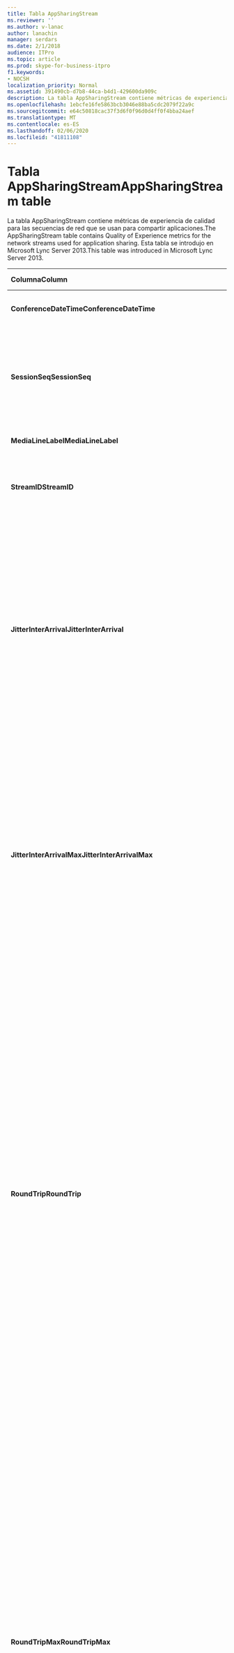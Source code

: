 ```yaml
---
title: Tabla AppSharingStream
ms.reviewer: ''
ms.author: v-lanac
author: lanachin
manager: serdars
ms.date: 2/1/2018
audience: ITPro
ms.topic: article
ms.prod: skype-for-business-itpro
f1.keywords:
- NOCSH
localization_priority: Normal
ms.assetid: 391490cb-d7b8-44ca-b4d1-429600da909c
description: La tabla AppSharingStream contiene métricas de experiencia de calidad para las secuencias de red que se usan para compartir aplicaciones. Esta tabla se introdujo en Microsoft Lync Server 2013.
ms.openlocfilehash: 1ebcfe16fe5863bcb3046e88ba5cdc2079f22a9c
ms.sourcegitcommit: e64c50818cac37f3d6f0f96d0d4ff0f4bba24aef
ms.translationtype: MT
ms.contentlocale: es-ES
ms.lasthandoff: 02/06/2020
ms.locfileid: "41811108"
---
```

# <a name="appsharingstream-table"></a><span data-ttu-id="1df6c-104">Tabla AppSharingStream</span><span class="sxs-lookup"><span data-stu-id="1df6c-104">AppSharingStream table</span></span>
 
<span data-ttu-id="1df6c-105">La tabla AppSharingStream contiene métricas de experiencia de calidad para las secuencias de red que se usan para compartir aplicaciones.</span><span class="sxs-lookup"><span data-stu-id="1df6c-105">The AppSharingStream table contains Quality of Experience metrics for the network streams used for application sharing.</span></span> <span data-ttu-id="1df6c-106">Esta tabla se introdujo en Microsoft Lync Server 2013.</span><span class="sxs-lookup"><span data-stu-id="1df6c-106">This table was introduced in Microsoft Lync Server 2013.</span></span>
  
|<span data-ttu-id="1df6c-107">**Columna**</span><span class="sxs-lookup"><span data-stu-id="1df6c-107">**Column**</span></span>|<span data-ttu-id="1df6c-108">**Tipo de datos**</span><span class="sxs-lookup"><span data-stu-id="1df6c-108">**Data Type**</span></span>|<span data-ttu-id="1df6c-109">**Clave o índice**</span><span class="sxs-lookup"><span data-stu-id="1df6c-109">**Key/Index**</span></span>|<span data-ttu-id="1df6c-110">**Detalles**</span><span class="sxs-lookup"><span data-stu-id="1df6c-110">**Details**</span></span>|
|:-----|:-----|:-----|:-----|
|<span data-ttu-id="1df6c-111">**ConferenceDateTime**</span><span class="sxs-lookup"><span data-stu-id="1df6c-111">**ConferenceDateTime**</span></span> <br/> |<span data-ttu-id="1df6c-112">Fechas</span><span class="sxs-lookup"><span data-stu-id="1df6c-112">dateTime</span></span>  <br/> |<span data-ttu-id="1df6c-113">Principal, extranjero</span><span class="sxs-lookup"><span data-stu-id="1df6c-113">Primary, Foreign</span></span>  <br/> |<span data-ttu-id="1df6c-114">Fecha y hora en que comenzó la sesión.</span><span class="sxs-lookup"><span data-stu-id="1df6c-114">Date and time that the session started.</span></span>  <br/> |
|<span data-ttu-id="1df6c-115">**SessionSeq**</span><span class="sxs-lookup"><span data-stu-id="1df6c-115">**SessionSeq**</span></span> <br/> |<span data-ttu-id="1df6c-116">int</span><span class="sxs-lookup"><span data-stu-id="1df6c-116">int</span></span>  <br/> |<span data-ttu-id="1df6c-117">Principal, extranjero</span><span class="sxs-lookup"><span data-stu-id="1df6c-117">Primary, Foreign</span></span>  <br/> |<span data-ttu-id="1df6c-118">Identificador secuencial que se usa para diferenciar las sesiones que comenzaron en la misma fecha y al mismo tiempo.</span><span class="sxs-lookup"><span data-stu-id="1df6c-118">Sequential identifier used to distinguish between sessions that started on the same date and at the same time.</span></span>  <br/> |
|<span data-ttu-id="1df6c-119">**MediaLineLabel**</span><span class="sxs-lookup"><span data-stu-id="1df6c-119">**MediaLineLabel**</span></span> <br/> |<span data-ttu-id="1df6c-120">tinyint</span><span class="sxs-lookup"><span data-stu-id="1df6c-120">tinyint</span></span>  <br/> |<span data-ttu-id="1df6c-121">Principal, extranjero</span><span class="sxs-lookup"><span data-stu-id="1df6c-121">Primary, Foreign</span></span>  <br/> | <span data-ttu-id="1df6c-122">Consulte la [tabla MediaLine](https://docs.microsoft.com/skypeforbusiness/schema-reference/quality-of-experience-qoe-database-schema/medialine-0).</span><span class="sxs-lookup"><span data-stu-id="1df6c-122">See [MediaLine Table](https://docs.microsoft.com/skypeforbusiness/schema-reference/quality-of-experience-qoe-database-schema/medialine-0).</span></span> <br/> |
|<span data-ttu-id="1df6c-123">**StreamID**</span><span class="sxs-lookup"><span data-stu-id="1df6c-123">**StreamID**</span></span> <br/> |<span data-ttu-id="1df6c-124">int</span><span class="sxs-lookup"><span data-stu-id="1df6c-124">int</span></span>  <br/> |<span data-ttu-id="1df6c-125">Primary</span><span class="sxs-lookup"><span data-stu-id="1df6c-125">Primary</span></span>  <br/> |<span data-ttu-id="1df6c-126">Identificador único de la secuencia de uso compartido de aplicaciones.</span><span class="sxs-lookup"><span data-stu-id="1df6c-126">Unique identifier of the application sharing stream.</span></span>  <br/> |
|<span data-ttu-id="1df6c-127">**JitterInterArrival**</span><span class="sxs-lookup"><span data-stu-id="1df6c-127">**JitterInterArrival**</span></span> <br/> |<span data-ttu-id="1df6c-128">int</span><span class="sxs-lookup"><span data-stu-id="1df6c-128">int</span></span>  <br/> ||<span data-ttu-id="1df6c-p103">Valor medio de las vibraciones detectadas entre la llagada de paquetes RTP. (La vibración es una forma de medir la "inestabilidad" de una llamada). Los valores altos de vibración suelen deberse a la congestión o a una sobrecarga del servidor multimedia y dan lugar a la distorsión o pérdida del audio.</span><span class="sxs-lookup"><span data-stu-id="1df6c-p103">Average jitter detected between RTP packet arrivals. (Jitter is a measure of the "shakiness" of a call.) High jitter values are typically caused by congestion or an overloaded media server, and result in distorted or lost audio.</span></span>  <br/> |
|<span data-ttu-id="1df6c-131">**JitterInterArrivalMax**</span><span class="sxs-lookup"><span data-stu-id="1df6c-131">**JitterInterArrivalMax**</span></span> <br/> |<span data-ttu-id="1df6c-132">int</span><span class="sxs-lookup"><span data-stu-id="1df6c-132">int</span></span>  <br/> ||<span data-ttu-id="1df6c-133">Vibración máxima detectada entre las llegadas al paquete RTP.</span><span class="sxs-lookup"><span data-stu-id="1df6c-133">Maximum jitter detected between RTP packet arrivals.</span></span> <span data-ttu-id="1df6c-134">(La vibración es una medida de la "irregularidad" de una llamada.) Los valores de vibración elevada suelen estar causados por una congestión o un servidor multimedia sobrecargado y tienen como resultado una distorsión o pérdida de audio.</span><span class="sxs-lookup"><span data-stu-id="1df6c-134">(Jitter is a measure of the "shakiness" of a call.) High jitter values are typically caused by congestion or an overloaded media server, and result in distorted or lost audio.</span></span>  <br/> |
|<span data-ttu-id="1df6c-135">**RoundTrip**</span><span class="sxs-lookup"><span data-stu-id="1df6c-135">**RoundTrip**</span></span> <br/> |<span data-ttu-id="1df6c-136">int</span><span class="sxs-lookup"><span data-stu-id="1df6c-136">int</span></span>  <br/> ||<span data-ttu-id="1df6c-p105">Tiempo medio (en milisegundos) necesario para que un paquete de protocolo de transporte en tiempo real (RTP) llegue a otro extremo y vuelva. Los tiempos de ida y vuelta de 200 milisegundos o menos se consideran de calidad aceptable.</span><span class="sxs-lookup"><span data-stu-id="1df6c-p105">Average amount of (in milliseconds) required for a Real-Time Transport Protocol packet to travel to another endpoint and then back. Round-trip times of 200 milliseconds or less are considered of acceptable quality.</span></span>  <br/> <span data-ttu-id="1df6c-p106">Los valores elevados en los tiempos del recorrido de ida y vuelta pueden deberse a que se trata de enrutamientos de llamadas internacionales, una configuración incorrecta del enrutamiento o a la sobrecarga en el servidor de medios y causan dificultades en las conversaciones de audio en tiempo real bidireccionales.</span><span class="sxs-lookup"><span data-stu-id="1df6c-p106">High round-trip values can be caused by international call routing; a routing misconfiguration; or an overloaded media server. High round-trip times result in difficulties with two-way, real-time audio conversations.</span></span>  <br/> |
|<span data-ttu-id="1df6c-141">**RoundTripMax**</span><span class="sxs-lookup"><span data-stu-id="1df6c-141">**RoundTripMax**</span></span> <br/> |<span data-ttu-id="1df6c-142">int</span><span class="sxs-lookup"><span data-stu-id="1df6c-142">int</span></span>  <br/> ||<span data-ttu-id="1df6c-143">Cantidad máxima de (en milisegundos) necesaria para que un paquete de protocolo de transporte en tiempo real viaje a otro extremo y después de nuevo.</span><span class="sxs-lookup"><span data-stu-id="1df6c-143">Maximum amount of (in milliseconds) required for a Real-Time Transport Protocol packet to travel to another endpoint and then back.</span></span> <span data-ttu-id="1df6c-144">Los tiempos de ida y vuelta de 200 milisegundos o menos se consideran de calidad aceptable.</span><span class="sxs-lookup"><span data-stu-id="1df6c-144">Round-trip times of 200 milliseconds or less are considered of acceptable quality.</span></span>  <br/> <span data-ttu-id="1df6c-p108">Los valores elevados en los tiempos del recorrido de ida y vuelta pueden deberse a que se trata de enrutamientos de llamadas internacionales, una configuración incorrecta del enrutamiento o a la sobrecarga en el servidor de medios y causan dificultades en las conversaciones de audio en tiempo real bidireccionales.</span><span class="sxs-lookup"><span data-stu-id="1df6c-p108">High round-trip values can be caused by international call routing; a routing misconfiguration; or an overloaded media server. High round-trip times result in difficulties with two-way, real-time audio conversations.</span></span>  <br/> |
|<span data-ttu-id="1df6c-147">**PacketLossRate**</span><span class="sxs-lookup"><span data-stu-id="1df6c-147">**PacketLossRate**</span></span> <br/> |<span data-ttu-id="1df6c-148">float</span><span class="sxs-lookup"><span data-stu-id="1df6c-148">float</span></span>  <br/> ||<span data-ttu-id="1df6c-p109">Tasa media de pérdida de paquetes RTP (se habla de pérdida de paquetes cuando los paquetes RTP, un protocolo utilizado para transmitir audio y vídeo a través de Internet, no llegan a su destino). Una tasa alta de pérdida se suele deber a la congestión, falta de ancho de banda, congestión o interferencias en una conexión inalámbrica o la sobrecarga de un servidor de medios. Generalmente, la pérdida de paquetes da lugar a la pérdida o la distorsión del audio.</span><span class="sxs-lookup"><span data-stu-id="1df6c-p109">Average rate of Real-Time Transport Protocol (RTP) packet loss. (Packet loss occurs when RTP packets, a protocol used for transmitting audio and video across the Internet, failed to reach their destination.) High loss rates are generally caused by congestion; lack of bandwidth; wireless congestion or interference; or an overloaded media server. Packet loss typically results in distorted or lost audio.</span></span>  <br/> |
|<span data-ttu-id="1df6c-152">**PacketLossRateMax**</span><span class="sxs-lookup"><span data-stu-id="1df6c-152">**PacketLossRateMax**</span></span> <br/> |<span data-ttu-id="1df6c-153">float</span><span class="sxs-lookup"><span data-stu-id="1df6c-153">float</span></span>  <br/> ||<span data-ttu-id="1df6c-154">Tasa máxima de pérdida de paquetes del Protocolo de transporte en tiempo real (RTP).</span><span class="sxs-lookup"><span data-stu-id="1df6c-154">Maximum rate of Real-Time Transport Protocol (RTP) packet loss.</span></span> <span data-ttu-id="1df6c-155">(La pérdida de paquetes se produce cuando los paquetes RTP, un protocolo usado para transmitir audio y vídeo a través de Internet, no pudo alcanzar su destino). Las tarifas de pérdida elevada suelen ser causadas por la congestión; falta de ancho de banda; disgestión o interferencias inalámbricas; o un servidor multimedia sobrecargado.</span><span class="sxs-lookup"><span data-stu-id="1df6c-155">(Packet loss occurs when RTP packets, a protocol used for transmitting audio and video across the Internet, failed to reach their destination.) High loss rates are generally caused by congestion; lack of bandwidth; wireless congestion or interference; or an overloaded media server.</span></span> <span data-ttu-id="1df6c-156">Generalmente, la pérdida de paquetes da lugar a la pérdida o la distorsión del audio.</span><span class="sxs-lookup"><span data-stu-id="1df6c-156">Packet loss typically results in distorted or lost audio.</span></span>  <br/> |
|<span data-ttu-id="1df6c-157">**PacketUtilization**</span><span class="sxs-lookup"><span data-stu-id="1df6c-157">**PacketUtilization**</span></span> <br/> |<span data-ttu-id="1df6c-158">int</span><span class="sxs-lookup"><span data-stu-id="1df6c-158">int</span></span>  <br/> ||<span data-ttu-id="1df6c-159">Número de paquetes enviados.</span><span class="sxs-lookup"><span data-stu-id="1df6c-159">Number of packets sent.</span></span>  <br/> |
|<span data-ttu-id="1df6c-160">**Ancho de banda más**</span><span class="sxs-lookup"><span data-stu-id="1df6c-160">**BandwidthEst**</span></span> <br/> |<span data-ttu-id="1df6c-161">int</span><span class="sxs-lookup"><span data-stu-id="1df6c-161">int</span></span>  <br/> ||<span data-ttu-id="1df6c-162">Ancho de banda de unidireccional Estimado disponible al final de la sesión.</span><span class="sxs-lookup"><span data-stu-id="1df6c-162">Estimated one-way bandwidth available at the end of the session.</span></span> <span data-ttu-id="1df6c-163">Se notifica en bits por segundo.</span><span class="sxs-lookup"><span data-stu-id="1df6c-163">Reported in bits per second.</span></span>  <br/> |
|<span data-ttu-id="1df6c-164">**AppSharingPayloadDescription**</span><span class="sxs-lookup"><span data-stu-id="1df6c-164">**AppSharingPayloadDescription**</span></span> <br/> |<span data-ttu-id="1df6c-165">int</span><span class="sxs-lookup"><span data-stu-id="1df6c-165">int</span></span>  <br/> ||<span data-ttu-id="1df6c-166">Descripción de la carga de uso compartido de aplicaciones.</span><span class="sxs-lookup"><span data-stu-id="1df6c-166">Description of the application sharing payload.</span></span>  <br/> |
|<span data-ttu-id="1df6c-167">**RelativeOneWayTotal**</span><span class="sxs-lookup"><span data-stu-id="1df6c-167">**RelativeOneWayTotal**</span></span> <br/> |<span data-ttu-id="1df6c-168">float</span><span class="sxs-lookup"><span data-stu-id="1df6c-168">float</span></span>  <br/> ||<span data-ttu-id="1df6c-169">Cantidad total de latencia unidireccional.</span><span class="sxs-lookup"><span data-stu-id="1df6c-169">Total amount of one-way latency.</span></span> <span data-ttu-id="1df6c-170">Latencia unidireccional relativa mide el retraso entre el cliente y el servidor.</span><span class="sxs-lookup"><span data-stu-id="1df6c-170">Relative one-way latency measures the delay between the client and the server.</span></span>  <br/> |
|<span data-ttu-id="1df6c-171">**RelativeOneWayAverage**</span><span class="sxs-lookup"><span data-stu-id="1df6c-171">**RelativeOneWayAverage**</span></span> <br/> |<span data-ttu-id="1df6c-172">float</span><span class="sxs-lookup"><span data-stu-id="1df6c-172">float</span></span>  <br/> ||<span data-ttu-id="1df6c-173">Cantidad promedio de latencia unidireccional.</span><span class="sxs-lookup"><span data-stu-id="1df6c-173">Average amount of one-way latency.</span></span> <span data-ttu-id="1df6c-174">Latencia unidireccional relativa mide el retraso entre el cliente y el servidor.</span><span class="sxs-lookup"><span data-stu-id="1df6c-174">Relative one-way latency measures the delay between the client and the server.</span></span>  <br/> |
|<span data-ttu-id="1df6c-175">**RelativeOneWayMax**</span><span class="sxs-lookup"><span data-stu-id="1df6c-175">**RelativeOneWayMax**</span></span> <br/> |<span data-ttu-id="1df6c-176">float</span><span class="sxs-lookup"><span data-stu-id="1df6c-176">float</span></span>  <br/> ||<span data-ttu-id="1df6c-177">Cantidad máxima de latencia unidireccional.</span><span class="sxs-lookup"><span data-stu-id="1df6c-177">Maximum amount of one-way latency.</span></span> <span data-ttu-id="1df6c-178">Latencia unidireccional relativa mide el retraso entre el cliente y el servidor.</span><span class="sxs-lookup"><span data-stu-id="1df6c-178">Relative one-way latency measures the delay between the client and the server.</span></span>  <br/> |
|<span data-ttu-id="1df6c-179">**RelativeOneWayBurstOccurrences**</span><span class="sxs-lookup"><span data-stu-id="1df6c-179">**RelativeOneWayBurstOccurrences**</span></span> <br/> |<span data-ttu-id="1df6c-180">int</span><span class="sxs-lookup"><span data-stu-id="1df6c-180">int</span></span>  <br/> ||<span data-ttu-id="1df6c-181">Total de repeticiones de ráfagas unidireccionales.</span><span class="sxs-lookup"><span data-stu-id="1df6c-181">Total one-way burst occurrences.</span></span> <span data-ttu-id="1df6c-182">Una transmisión "por ráfagas" es una transmisión en la que los datos fluyen en ráfagas imprevisibles en lugar de un flujo constante.</span><span class="sxs-lookup"><span data-stu-id="1df6c-182">A "bursty" transmission is a transmission where data flows in unpredictable bursts as opposed to a steady stream.</span></span> <span data-ttu-id="1df6c-183">Esta medida mide el flujo de datos entre el cliente y el servidor.</span><span class="sxs-lookup"><span data-stu-id="1df6c-183">This metric measures data flow between the client and the server.</span></span>  <br/> |
|<span data-ttu-id="1df6c-184">**RelativeOneWayBurstDensity**</span><span class="sxs-lookup"><span data-stu-id="1df6c-184">**RelativeOneWayBurstDensity**</span></span> <br/> |<span data-ttu-id="1df6c-185">float</span><span class="sxs-lookup"><span data-stu-id="1df6c-185">float</span></span>  <br/> ||<span data-ttu-id="1df6c-186">Densidad de ráfaga unidireccional total.</span><span class="sxs-lookup"><span data-stu-id="1df6c-186">Total one-way burst density.</span></span> <span data-ttu-id="1df6c-187">Una transmisión "por ráfagas" es una transmisión en la que los datos fluyen en ráfagas imprevisibles en lugar de un flujo constante.</span><span class="sxs-lookup"><span data-stu-id="1df6c-187">A "bursty" transmission is a transmission where data flows in unpredictable bursts as opposed to a steady stream.</span></span> <span data-ttu-id="1df6c-188">Esta medida mide el flujo de datos entre el cliente y el servidor.</span><span class="sxs-lookup"><span data-stu-id="1df6c-188">This metric measures data flow between the client and the server.</span></span>  <br/> |
|<span data-ttu-id="1df6c-189">**RelativeOneWayBurstDuration**</span><span class="sxs-lookup"><span data-stu-id="1df6c-189">**RelativeOneWayBurstDuration**</span></span> <br/> |<span data-ttu-id="1df6c-190">float</span><span class="sxs-lookup"><span data-stu-id="1df6c-190">float</span></span>  <br/> ||<span data-ttu-id="1df6c-191">Total de duración de ráfaga unidireccional.</span><span class="sxs-lookup"><span data-stu-id="1df6c-191">Total one-way burst duration.</span></span> <span data-ttu-id="1df6c-192">Una transmisión "por ráfagas" es una transmisión en la que los datos fluyen en ráfagas imprevisibles en lugar de un flujo constante.</span><span class="sxs-lookup"><span data-stu-id="1df6c-192">A "bursty" transmission is a transmission where data flows in unpredictable bursts as opposed to a steady stream.</span></span> <span data-ttu-id="1df6c-193">Esta medida mide el flujo de datos entre el cliente y el servidor.</span><span class="sxs-lookup"><span data-stu-id="1df6c-193">This metric measures data flow between the client and the server.</span></span>  <br/> |
|<span data-ttu-id="1df6c-194">**RelativeOneWayGapOccurrences**</span><span class="sxs-lookup"><span data-stu-id="1df6c-194">**RelativeOneWayGapOccurrences**</span></span> <br/> |<span data-ttu-id="1df6c-195">int</span><span class="sxs-lookup"><span data-stu-id="1df6c-195">int</span></span>  <br/> ||<span data-ttu-id="1df6c-196">Total de repeticiones de intervalos unidireccionales.</span><span class="sxs-lookup"><span data-stu-id="1df6c-196">Total one-way gap occurrences.</span></span> <span data-ttu-id="1df6c-197">Una transmisión "por ráfagas" es una transmisión en la que los datos fluyen en ráfagas imprevisibles en lugar de un flujo constante; los huecos indican retrasos entre estas ráfagas.</span><span class="sxs-lookup"><span data-stu-id="1df6c-197">A "bursty" transmission is a transmission where data flows in unpredictable bursts as opposed to a steady stream; gaps indicate delays between these bursts.</span></span> <span data-ttu-id="1df6c-198">Esta medida mide el flujo de datos entre el cliente y el servidor.</span><span class="sxs-lookup"><span data-stu-id="1df6c-198">This metric measures data flow between the client and the server.</span></span>  <br/> |
|<span data-ttu-id="1df6c-199">**RelativeOneWayGapDensity**</span><span class="sxs-lookup"><span data-stu-id="1df6c-199">**RelativeOneWayGapDensity**</span></span> <br/> |<span data-ttu-id="1df6c-200">float</span><span class="sxs-lookup"><span data-stu-id="1df6c-200">float</span></span>  <br/> ||<span data-ttu-id="1df6c-201">Densidad de brechas en un camino total.</span><span class="sxs-lookup"><span data-stu-id="1df6c-201">Total one-way gap density.</span></span> <span data-ttu-id="1df6c-202">Una transmisión "por ráfagas" es una transmisión en la que los datos fluyen en ráfagas imprevisibles en lugar de un flujo constante; los huecos indican retrasos entre estas ráfagas.</span><span class="sxs-lookup"><span data-stu-id="1df6c-202">A "bursty" transmission is a transmission where data flows in unpredictable bursts as opposed to a steady stream; gaps indicate delays between these bursts.</span></span> <span data-ttu-id="1df6c-203">Esta medida mide el flujo de datos entre el cliente y el servidor.</span><span class="sxs-lookup"><span data-stu-id="1df6c-203">This metric measures data flow between the client and the server.</span></span>  <br/> |
|<span data-ttu-id="1df6c-204">**RelativeOneWayGapDuration**</span><span class="sxs-lookup"><span data-stu-id="1df6c-204">**RelativeOneWayGapDuration**</span></span> <br/> |<span data-ttu-id="1df6c-205">float</span><span class="sxs-lookup"><span data-stu-id="1df6c-205">float</span></span>  <br/> ||<span data-ttu-id="1df6c-206">Duración del intervalo unidireccional total.</span><span class="sxs-lookup"><span data-stu-id="1df6c-206">Total one-way gap duration.</span></span> <span data-ttu-id="1df6c-207">Una transmisión "por ráfagas" es una transmisión en la que los datos fluyen en ráfagas imprevisibles en lugar de un flujo constante; los huecos indican retrasos entre estas ráfagas.</span><span class="sxs-lookup"><span data-stu-id="1df6c-207">A "bursty" transmission is a transmission where data flows in unpredictable bursts as opposed to a steady stream; gaps indicate delays between these bursts.</span></span> <span data-ttu-id="1df6c-208">Esta medida mide el flujo de datos entre el cliente y el servidor.</span><span class="sxs-lookup"><span data-stu-id="1df6c-208">This metric measures data flow between the client and the server.</span></span>  <br/> |
|<span data-ttu-id="1df6c-209">**ApplicationSharingType**</span><span class="sxs-lookup"><span data-stu-id="1df6c-209">**ApplicationSharingType**</span></span> <br/> |<span data-ttu-id="1df6c-210">varChar (256)</span><span class="sxs-lookup"><span data-stu-id="1df6c-210">varChar(256)</span></span>  <br/> ||<span data-ttu-id="1df6c-211">Función de aplicación (persona que comparte o visor) y tipo de contenido.</span><span class="sxs-lookup"><span data-stu-id="1df6c-211">Application role (Sharer or Viewer) and content type.</span></span>  <br/> |
|<span data-ttu-id="1df6c-212">**RDPTileProcessingLatencyTotal**</span><span class="sxs-lookup"><span data-stu-id="1df6c-212">**RDPTileProcessingLatencyTotal**</span></span> <br/> |<span data-ttu-id="1df6c-213">float</span><span class="sxs-lookup"><span data-stu-id="1df6c-213">float</span></span>  <br/> ||<span data-ttu-id="1df6c-214">Tiempo total de procesamiento para los mosaicos del Protocolo de escritorio remoto (RDP).</span><span class="sxs-lookup"><span data-stu-id="1df6c-214">Total processing time for remote desktop protocol (RDP) tiles.</span></span> <span data-ttu-id="1df6c-215">Un total más alto iguala a un retraso más largo en la experiencia de visualización.</span><span class="sxs-lookup"><span data-stu-id="1df6c-215">A higher total equates to a longer delay in the viewing experience.</span></span>  <br/> |
|<span data-ttu-id="1df6c-216">**RDPTileProcessingLatencyAverage**</span><span class="sxs-lookup"><span data-stu-id="1df6c-216">**RDPTileProcessingLatencyAverage**</span></span> <br/> |<span data-ttu-id="1df6c-217">float</span><span class="sxs-lookup"><span data-stu-id="1df6c-217">float</span></span>  <br/> ||<span data-ttu-id="1df6c-218">Tiempo promedio de procesamiento para los mosaicos del Protocolo de escritorio remoto (RDP).</span><span class="sxs-lookup"><span data-stu-id="1df6c-218">Average processing time for remote desktop protocol (RDP) tiles.</span></span> <span data-ttu-id="1df6c-219">Un total más alto iguala a un retraso más largo en la experiencia de visualización.</span><span class="sxs-lookup"><span data-stu-id="1df6c-219">A higher total equates to a longer delay in the viewing experience.</span></span>  <br/> |
|<span data-ttu-id="1df6c-220">**RDPTileProcessingLatencyMax**</span><span class="sxs-lookup"><span data-stu-id="1df6c-220">**RDPTileProcessingLatencyMax**</span></span> <br/> |<span data-ttu-id="1df6c-221">float</span><span class="sxs-lookup"><span data-stu-id="1df6c-221">float</span></span>  <br/> ||<span data-ttu-id="1df6c-222">Tiempo máximo de procesamiento para los mosaicos del Protocolo de escritorio remoto (RDP).</span><span class="sxs-lookup"><span data-stu-id="1df6c-222">Maximum processing time for remote desktop protocol (RDP) tiles.</span></span> <span data-ttu-id="1df6c-223">Un total más alto iguala a un retraso más largo en la experiencia de visualización.</span><span class="sxs-lookup"><span data-stu-id="1df6c-223">A higher total equates to a longer delay in the viewing experience.</span></span>  <br/> |
|<span data-ttu-id="1df6c-224">**RDPTileProcessingLatencyBurstOccurrences**</span><span class="sxs-lookup"><span data-stu-id="1df6c-224">**RDPTileProcessingLatencyBurstOccurrences**</span></span> <br/> |<span data-ttu-id="1df6c-225">int</span><span class="sxs-lookup"><span data-stu-id="1df6c-225">int</span></span>  <br/> ||<span data-ttu-id="1df6c-226">Repeticiones de ráfagas en el tiempo de procesamiento de los mosaicos del Protocolo de escritorio remoto (RDP).</span><span class="sxs-lookup"><span data-stu-id="1df6c-226">Burst occurrences in the processing time for remote desktop protocol (RDP) tiles.</span></span> <span data-ttu-id="1df6c-227">Una transmisión "por ráfagas" es una transmisión en la que los datos fluyen en ráfagas imprevisibles en lugar de un flujo constante.</span><span class="sxs-lookup"><span data-stu-id="1df6c-227">A "bursty" transmission is a transmission where data flows in unpredictable bursts as opposed to a steady stream.</span></span>  <br/> |
|<span data-ttu-id="1df6c-228">**RDPTileProcessingLatencyBurstDensity**</span><span class="sxs-lookup"><span data-stu-id="1df6c-228">**RDPTileProcessingLatencyBurstDensity**</span></span> <br/> |<span data-ttu-id="1df6c-229">float</span><span class="sxs-lookup"><span data-stu-id="1df6c-229">float</span></span>  <br/> ||<span data-ttu-id="1df6c-230">Densidad de ráfaga en el tiempo de procesamiento de los mosaicos del Protocolo de escritorio remoto (RDP).</span><span class="sxs-lookup"><span data-stu-id="1df6c-230">Burst density in the processing time for remote desktop protocol (RDP) tiles.</span></span> <span data-ttu-id="1df6c-231">Una transmisión "por ráfagas" es una transmisión en la que los datos fluyen en ráfagas imprevisibles en lugar de un flujo constante.</span><span class="sxs-lookup"><span data-stu-id="1df6c-231">A "bursty" transmission is a transmission where data flows in unpredictable bursts as opposed to a steady stream.</span></span>  <br/> |
|<span data-ttu-id="1df6c-232">**RDPTileProcessingLatencyBurstDuration**</span><span class="sxs-lookup"><span data-stu-id="1df6c-232">**RDPTileProcessingLatencyBurstDuration**</span></span> <br/> |<span data-ttu-id="1df6c-233">float</span><span class="sxs-lookup"><span data-stu-id="1df6c-233">float</span></span>  <br/> ||<span data-ttu-id="1df6c-234">Duración de ráfagas en el tiempo de procesamiento de los mosaicos del Protocolo de escritorio remoto (RDP).</span><span class="sxs-lookup"><span data-stu-id="1df6c-234">Burst duration in the processing time for remote desktop protocol (RDP) tiles.</span></span> <span data-ttu-id="1df6c-235">Una transmisión "por ráfagas" es una transmisión en la que los datos fluyen en ráfagas imprevisibles en lugar de un flujo constante.</span><span class="sxs-lookup"><span data-stu-id="1df6c-235">A "bursty" transmission is a transmission where data flows in unpredictable bursts as opposed to a steady stream.</span></span>  <br/> |
|<span data-ttu-id="1df6c-236">**RDPTileProcessingLatencyGapOccurrences**</span><span class="sxs-lookup"><span data-stu-id="1df6c-236">**RDPTileProcessingLatencyGapOccurrences**</span></span> <br/> |<span data-ttu-id="1df6c-237">int</span><span class="sxs-lookup"><span data-stu-id="1df6c-237">int</span></span>  <br/> ||<span data-ttu-id="1df6c-238">Repeticiones de huecos en el tiempo de procesamiento de los mosaicos del Protocolo de escritorio remoto (RDP).</span><span class="sxs-lookup"><span data-stu-id="1df6c-238">Gap occurrences in the processing time for remote desktop protocol (RDP) tiles.</span></span>  <br/> |
|<span data-ttu-id="1df6c-239">**RDPTileProcessingLatencyGapDensity**</span><span class="sxs-lookup"><span data-stu-id="1df6c-239">**RDPTileProcessingLatencyGapDensity**</span></span> <br/> |<span data-ttu-id="1df6c-240">float</span><span class="sxs-lookup"><span data-stu-id="1df6c-240">float</span></span>  <br/> ||<span data-ttu-id="1df6c-241">Densidad de brechas en el tiempo de procesamiento de los mosaicos del Protocolo de escritorio remoto (RDP).</span><span class="sxs-lookup"><span data-stu-id="1df6c-241">Gap density in the processing time for remote desktop protocol (RDP) tiles.</span></span> <span data-ttu-id="1df6c-242">La densidad de huecos bajos corresponde a una mejor experiencia de visualización.</span><span class="sxs-lookup"><span data-stu-id="1df6c-242">Low gap density equates to a better viewing experience.</span></span>  <br/> |
|<span data-ttu-id="1df6c-243">**RDPTileProcessingLatencyGapDuration**</span><span class="sxs-lookup"><span data-stu-id="1df6c-243">**RDPTileProcessingLatencyGapDuration**</span></span> <br/> |<span data-ttu-id="1df6c-244">float</span><span class="sxs-lookup"><span data-stu-id="1df6c-244">float</span></span>  <br/> ||<span data-ttu-id="1df6c-245">Duración del hueco en el tiempo de procesamiento de los mosaicos del Protocolo de escritorio remoto (RDP).</span><span class="sxs-lookup"><span data-stu-id="1df6c-245">Gap duration in the processing time for remote desktop protocol (RDP) tiles.</span></span> <span data-ttu-id="1df6c-246">Las duraciones cortas equivalen a una mejor experiencia de visualización.</span><span class="sxs-lookup"><span data-stu-id="1df6c-246">Short gap durations equate to a better viewing experience.</span></span>  <br/> |
|<span data-ttu-id="1df6c-247">**CaptureTileRateTotal**</span><span class="sxs-lookup"><span data-stu-id="1df6c-247">**CaptureTileRateTotal**</span></span> <br/> |<span data-ttu-id="1df6c-248">float</span><span class="sxs-lookup"><span data-stu-id="1df6c-248">float</span></span>  <br/> ||<span data-ttu-id="1df6c-249">Tasa total de mosaicos capturados (en mosaicos por segundo).</span><span class="sxs-lookup"><span data-stu-id="1df6c-249">Total rate of captured tiles (in tiles per second).</span></span>  <br/> |
|<span data-ttu-id="1df6c-250">**CaptureTileRateAverage**</span><span class="sxs-lookup"><span data-stu-id="1df6c-250">**CaptureTileRateAverage**</span></span> <br/> |<span data-ttu-id="1df6c-251">float</span><span class="sxs-lookup"><span data-stu-id="1df6c-251">float</span></span>  <br/> ||<span data-ttu-id="1df6c-252">Velocidad promedio de los mosaicos capturados (en mosaicos por segundo).</span><span class="sxs-lookup"><span data-stu-id="1df6c-252">Average rate of captured tiles (in tiles per second).</span></span>  <br/> |
|<span data-ttu-id="1df6c-253">**CaptureTileRateMax**</span><span class="sxs-lookup"><span data-stu-id="1df6c-253">**CaptureTileRateMax**</span></span> <br/> |<span data-ttu-id="1df6c-254">float</span><span class="sxs-lookup"><span data-stu-id="1df6c-254">float</span></span>  <br/> ||<span data-ttu-id="1df6c-255">Frecuencia máxima de mosaicos capturados (en mosaicos por segundo).</span><span class="sxs-lookup"><span data-stu-id="1df6c-255">Maximum rate of captured tiles (in tiles per second).</span></span>  <br/> |
|<span data-ttu-id="1df6c-256">**CaptureTileRateBurstOccurrences**</span><span class="sxs-lookup"><span data-stu-id="1df6c-256">**CaptureTileRateBurstOccurrences**</span></span> <br/> |<span data-ttu-id="1df6c-257">en t</span><span class="sxs-lookup"><span data-stu-id="1df6c-257">in t</span></span>  <br/> ||<span data-ttu-id="1df6c-258">Repeticiones de ráfaga en la tasa de mosaicos capturados (en mosaicos por segundo).</span><span class="sxs-lookup"><span data-stu-id="1df6c-258">Burst occurrences in the rate of captured tiles (in tiles per second).</span></span>  <br/> |
|<span data-ttu-id="1df6c-259">**CaptureTileRateBurstDensity**</span><span class="sxs-lookup"><span data-stu-id="1df6c-259">**CaptureTileRateBurstDensity**</span></span> <br/> |<span data-ttu-id="1df6c-260">float</span><span class="sxs-lookup"><span data-stu-id="1df6c-260">float</span></span>  <br/> ||<span data-ttu-id="1df6c-261">Densidad de ráfaga en la tasa de mosaicos capturados (en mosaicos por segundo).</span><span class="sxs-lookup"><span data-stu-id="1df6c-261">Burst density in the rate of captured tiles (in tiles per second).</span></span>  <br/> |
|<span data-ttu-id="1df6c-262">**CaptureTileRateBurstDuration**</span><span class="sxs-lookup"><span data-stu-id="1df6c-262">**CaptureTileRateBurstDuration**</span></span> <br/> |<span data-ttu-id="1df6c-263">float</span><span class="sxs-lookup"><span data-stu-id="1df6c-263">float</span></span>  <br/> ||<span data-ttu-id="1df6c-264">Duración de ráfaga en la tasa de mosaicos capturados (en mosaicos por segundo).</span><span class="sxs-lookup"><span data-stu-id="1df6c-264">Burst duration in the rate of captured tiles (in tiles per second).</span></span>  <br/> |
|<span data-ttu-id="1df6c-265">**CaptureTileRateGapOccurrences**</span><span class="sxs-lookup"><span data-stu-id="1df6c-265">**CaptureTileRateGapOccurrences**</span></span> <br/> |<span data-ttu-id="1df6c-266">int</span><span class="sxs-lookup"><span data-stu-id="1df6c-266">int</span></span>  <br/> ||<span data-ttu-id="1df6c-267">Repeticiones de huecos en la tasa de mosaicos capturados (en mosaicos por segundo).</span><span class="sxs-lookup"><span data-stu-id="1df6c-267">Gap occurrences in the rate of captured tiles (in tiles per second).</span></span>  <br/> |
|<span data-ttu-id="1df6c-268">**CaptureTileRateGapDensity**</span><span class="sxs-lookup"><span data-stu-id="1df6c-268">**CaptureTileRateGapDensity**</span></span> <br/> |<span data-ttu-id="1df6c-269">float</span><span class="sxs-lookup"><span data-stu-id="1df6c-269">float</span></span>  <br/> ||<span data-ttu-id="1df6c-270">Densidad de huecos en la tasa de mosaicos capturados (en mosaicos por segundo).</span><span class="sxs-lookup"><span data-stu-id="1df6c-270">Gap density in the rate of captured tiles (in tiles per second).</span></span>  <br/> |
|<span data-ttu-id="1df6c-271">**CaptureTileRateGapDuration**</span><span class="sxs-lookup"><span data-stu-id="1df6c-271">**CaptureTileRateGapDuration**</span></span> <br/> |<span data-ttu-id="1df6c-272">float</span><span class="sxs-lookup"><span data-stu-id="1df6c-272">float</span></span>  <br/> ||<span data-ttu-id="1df6c-273">Duración del hueco en la tasa de mosaicos capturados (en mosaicos por segundo).</span><span class="sxs-lookup"><span data-stu-id="1df6c-273">Gap duration in the rate of captured tiles (in tiles per second).</span></span>  <br/> |
|<span data-ttu-id="1df6c-274">**SpoiledTilePercentTotal**</span><span class="sxs-lookup"><span data-stu-id="1df6c-274">**SpoiledTilePercentTotal**</span></span> <br/> |<span data-ttu-id="1df6c-275">float</span><span class="sxs-lookup"><span data-stu-id="1df6c-275">float</span></span>  <br/> ||<span data-ttu-id="1df6c-276">Porcentaje total del contenido que no se ha podido alcanzar con el visor, pero que se ha descartado y ha sido reemplazado por contenido nuevo.</span><span class="sxs-lookup"><span data-stu-id="1df6c-276">Total percentage of the content that did not reach the viewer but was instead discarded and overwritten by fresh content.</span></span>  <br/> |
|<span data-ttu-id="1df6c-277">**SpoiledTilePercentAverage**</span><span class="sxs-lookup"><span data-stu-id="1df6c-277">**SpoiledTilePercentAverage**</span></span> <br/> |<span data-ttu-id="1df6c-278">float</span><span class="sxs-lookup"><span data-stu-id="1df6c-278">float</span></span>  <br/> ||<span data-ttu-id="1df6c-279">Porcentaje medio del contenido que no se ha encontrado en el visor pero que se ha descartado y se ha reemplazado por contenido nuevo.</span><span class="sxs-lookup"><span data-stu-id="1df6c-279">Average percentage of the content that did not reach the viewer but was instead discarded and overwritten by fresh content.</span></span>  <br/> |
|<span data-ttu-id="1df6c-280">**SpoiledTilePercentMax**</span><span class="sxs-lookup"><span data-stu-id="1df6c-280">**SpoiledTilePercentMax**</span></span> <br/> |<span data-ttu-id="1df6c-281">float</span><span class="sxs-lookup"><span data-stu-id="1df6c-281">float</span></span>  <br/> ||<span data-ttu-id="1df6c-282">Porcentaje máximo del contenido que no se ha podido alcanzar con el visor, pero que se descartó y se sobrescribió por contenido nuevo.</span><span class="sxs-lookup"><span data-stu-id="1df6c-282">Maximum percentage of the content that did not reach the viewer but was instead discarded and overwritten by fresh content.</span></span>  <br/> |
|<span data-ttu-id="1df6c-283">**SpoiledTilePercentBurstOccurrences**</span><span class="sxs-lookup"><span data-stu-id="1df6c-283">**SpoiledTilePercentBurstOccurrences**</span></span> <br/> |<span data-ttu-id="1df6c-284">int</span><span class="sxs-lookup"><span data-stu-id="1df6c-284">int</span></span>  <br/> ||<span data-ttu-id="1df6c-285">Repeticiones de ráfagas para el contenido que no se ha podido alcanzar con el visor, pero que se han descartado y reemplazado por contenido nuevo.</span><span class="sxs-lookup"><span data-stu-id="1df6c-285">Burst occurrences for the content that did not reach the viewer but was instead discarded and overwritten by fresh content.</span></span>  <br/> |
|<span data-ttu-id="1df6c-286">**SpoiledTilePercentBurstDensity**</span><span class="sxs-lookup"><span data-stu-id="1df6c-286">**SpoiledTilePercentBurstDensity**</span></span> <br/> |<span data-ttu-id="1df6c-287">float</span><span class="sxs-lookup"><span data-stu-id="1df6c-287">float</span></span>  <br/> ||<span data-ttu-id="1df6c-288">Densidad de ráfaga para el contenido que no se ha podido alcanzar con el visor, pero se ha descartado y ha sido reemplazado por contenido nuevo.</span><span class="sxs-lookup"><span data-stu-id="1df6c-288">Burst density for the content that did not reach the viewer but was instead discarded and overwritten by fresh content.</span></span>  <br/> |
|<span data-ttu-id="1df6c-289">**SpoiledTilePercentBurstDuration**</span><span class="sxs-lookup"><span data-stu-id="1df6c-289">**SpoiledTilePercentBurstDuration**</span></span> <br/> |<span data-ttu-id="1df6c-290">float</span><span class="sxs-lookup"><span data-stu-id="1df6c-290">float</span></span>  <br/> ||<span data-ttu-id="1df6c-291">Duración de ráfaga para el contenido que no se ha podido alcanzar con el visor, pero se ha descartado y ha sido reemplazado por contenido nuevo.</span><span class="sxs-lookup"><span data-stu-id="1df6c-291">Burst duration for the content that did not reach the viewer but was instead discarded and overwritten by fresh content.</span></span>  <br/> |
|<span data-ttu-id="1df6c-292">**SpoiledTilePercentGapOccurrences**</span><span class="sxs-lookup"><span data-stu-id="1df6c-292">**SpoiledTilePercentGapOccurrences**</span></span> <br/> |<span data-ttu-id="1df6c-293">int</span><span class="sxs-lookup"><span data-stu-id="1df6c-293">int</span></span>  <br/> ||<span data-ttu-id="1df6c-294">Las repeticiones de huecos para el contenido que no se ha podido alcanzar con el visor pero se han descartado y reemplazado por contenido nuevo.</span><span class="sxs-lookup"><span data-stu-id="1df6c-294">Gap occurrences for the content that did not reach the viewer but was instead discarded and overwritten by fresh content.</span></span>  <br/> |
|<span data-ttu-id="1df6c-295">**SpoiledTilePercentGapDensity**</span><span class="sxs-lookup"><span data-stu-id="1df6c-295">**SpoiledTilePercentGapDensity**</span></span> <br/> |<span data-ttu-id="1df6c-296">float</span><span class="sxs-lookup"><span data-stu-id="1df6c-296">float</span></span>  <br/> ||<span data-ttu-id="1df6c-297">Densidad de brechas para el contenido que no se ha podido alcanzar con el visor, pero que se descartó y sobrescribe por contenido nuevo.</span><span class="sxs-lookup"><span data-stu-id="1df6c-297">Gap density for the content that did not reach the viewer but was instead discarded and overwritten by fresh content.</span></span>  <br/> |
|<span data-ttu-id="1df6c-298">**SpoiledTilePercentGapDuration**</span><span class="sxs-lookup"><span data-stu-id="1df6c-298">**SpoiledTilePercentGapDuration**</span></span> <br/> |<span data-ttu-id="1df6c-299">float</span><span class="sxs-lookup"><span data-stu-id="1df6c-299">float</span></span>  <br/> ||<span data-ttu-id="1df6c-300">El intervalo de tiempo para el contenido que no se ha podido alcanzar con el visor, se ha descartado y ha sido reemplazado por contenido nuevo.</span><span class="sxs-lookup"><span data-stu-id="1df6c-300">Gap duration for the content that did not reach the viewer but was instead discarded and overwritten by fresh content.</span></span>  <br/> |
|<span data-ttu-id="1df6c-301">**ScrapingFrameRateTotal**</span><span class="sxs-lookup"><span data-stu-id="1df6c-301">**ScrapingFrameRateTotal**</span></span> <br/> |<span data-ttu-id="1df6c-302">float</span><span class="sxs-lookup"><span data-stu-id="1df6c-302">float</span></span>  <br/> ||<span data-ttu-id="1df6c-303">Número total de fotogramas descartados de la fuente de gráficos.</span><span class="sxs-lookup"><span data-stu-id="1df6c-303">Total number of frames scraped from the graphics source.</span></span>  <br/> |
|<span data-ttu-id="1df6c-304">**ScrapingFrameRateAverage**</span><span class="sxs-lookup"><span data-stu-id="1df6c-304">**ScrapingFrameRateAverage**</span></span> <br/> |<span data-ttu-id="1df6c-305">float</span><span class="sxs-lookup"><span data-stu-id="1df6c-305">float</span></span>  <br/> ||<span data-ttu-id="1df6c-306">Número promedio de fotogramas descartados del origen de gráficos.</span><span class="sxs-lookup"><span data-stu-id="1df6c-306">Average number of frames scraped from the graphics source.</span></span>  <br/> |
|<span data-ttu-id="1df6c-307">**ScrapingFrameRateMax**</span><span class="sxs-lookup"><span data-stu-id="1df6c-307">**ScrapingFrameRateMax**</span></span> <br/> |<span data-ttu-id="1df6c-308">float</span><span class="sxs-lookup"><span data-stu-id="1df6c-308">float</span></span>  <br/> ||<span data-ttu-id="1df6c-309">Número máximo de fotogramas descartados del origen de gráficos.</span><span class="sxs-lookup"><span data-stu-id="1df6c-309">Maximum number of frames scraped from the graphics source.</span></span>  <br/> |
|<span data-ttu-id="1df6c-310">**ScrapingFrameRateBurstOccurrences**</span><span class="sxs-lookup"><span data-stu-id="1df6c-310">**ScrapingFrameRateBurstOccurrences**</span></span> <br/> |<span data-ttu-id="1df6c-311">int</span><span class="sxs-lookup"><span data-stu-id="1df6c-311">int</span></span>  <br/> ||<span data-ttu-id="1df6c-312">Repeticiones de ráfagas en los fotogramas descartados de la fuente de gráficos.</span><span class="sxs-lookup"><span data-stu-id="1df6c-312">Burst occurrences in the frames scraped from the graphics source.</span></span>  <br/> |
|<span data-ttu-id="1df6c-313">**ScrapingFrameRateBurstDensity**</span><span class="sxs-lookup"><span data-stu-id="1df6c-313">**ScrapingFrameRateBurstDensity**</span></span> <br/> |<span data-ttu-id="1df6c-314">float</span><span class="sxs-lookup"><span data-stu-id="1df6c-314">float</span></span>  <br/> ||<span data-ttu-id="1df6c-315">Densidad de ráfaga en las tramas descartadas de la fuente de gráficos.</span><span class="sxs-lookup"><span data-stu-id="1df6c-315">Burst density in the frames scraped from the graphics source.</span></span>  <br/> |
|<span data-ttu-id="1df6c-316">**ScrapingFrameRateBurstDuration**</span><span class="sxs-lookup"><span data-stu-id="1df6c-316">**ScrapingFrameRateBurstDuration**</span></span> <br/> |<span data-ttu-id="1df6c-317">float</span><span class="sxs-lookup"><span data-stu-id="1df6c-317">float</span></span>  <br/> ||<span data-ttu-id="1df6c-318">Duración de ráfaga en las tramas descartadas del origen de gráficos.</span><span class="sxs-lookup"><span data-stu-id="1df6c-318">Burst duration in the frames scraped from the graphics source.</span></span>  <br/> |
|<span data-ttu-id="1df6c-319">**ScrapingFrameRateGapOccurrences**</span><span class="sxs-lookup"><span data-stu-id="1df6c-319">**ScrapingFrameRateGapOccurrences**</span></span> <br/> |<span data-ttu-id="1df6c-320">int</span><span class="sxs-lookup"><span data-stu-id="1df6c-320">int</span></span>  <br/> ||<span data-ttu-id="1df6c-321">Repeticiones de huecos en los fotogramas descartados del origen de los gráficos.</span><span class="sxs-lookup"><span data-stu-id="1df6c-321">Gap occurrences in the frames scraped from the graphics source.</span></span>  <br/> |
|<span data-ttu-id="1df6c-322">**ScrapingFrameRateGapDensity**</span><span class="sxs-lookup"><span data-stu-id="1df6c-322">**ScrapingFrameRateGapDensity**</span></span> <br/> |<span data-ttu-id="1df6c-323">float</span><span class="sxs-lookup"><span data-stu-id="1df6c-323">float</span></span>  <br/> ||<span data-ttu-id="1df6c-324">Densidad de huecos en los fotogramas descartados del origen de gráficos.</span><span class="sxs-lookup"><span data-stu-id="1df6c-324">Gap density in the frames scraped from the graphics source.</span></span>  <br/> |
|<span data-ttu-id="1df6c-325">**ScrapingFrameRateGapDuration**</span><span class="sxs-lookup"><span data-stu-id="1df6c-325">**ScrapingFrameRateGapDuration**</span></span> <br/> |<span data-ttu-id="1df6c-326">float</span><span class="sxs-lookup"><span data-stu-id="1df6c-326">float</span></span>  <br/> ||<span data-ttu-id="1df6c-327">Duración del hueco en los fotogramas descartados del origen de los gráficos.</span><span class="sxs-lookup"><span data-stu-id="1df6c-327">Gap duration in the frames scraped from the graphics source.</span></span>  <br/> |
|<span data-ttu-id="1df6c-328">**IncomingTileRateTotal**</span><span class="sxs-lookup"><span data-stu-id="1df6c-328">**IncomingTileRateTotal**</span></span> <br/> |<span data-ttu-id="1df6c-329">float</span><span class="sxs-lookup"><span data-stu-id="1df6c-329">float</span></span>  <br/> ||<span data-ttu-id="1df6c-330">Total de la velocidad de fotogramas entrantes recibida por el visor.</span><span class="sxs-lookup"><span data-stu-id="1df6c-330">Total incoming frame rate as received by the viewer.</span></span>  <br/> |
|<span data-ttu-id="1df6c-331">**IncomingTileRateAverage**</span><span class="sxs-lookup"><span data-stu-id="1df6c-331">**IncomingTileRateAverage**</span></span> <br/> |<span data-ttu-id="1df6c-332">float</span><span class="sxs-lookup"><span data-stu-id="1df6c-332">float</span></span>  <br/> ||<span data-ttu-id="1df6c-333">Promedio de velocidad de fotogramas entrante recibida por el visor.</span><span class="sxs-lookup"><span data-stu-id="1df6c-333">Average incoming frame rate as received by the viewer.</span></span>  <br/> |
|<span data-ttu-id="1df6c-334">**IncomingTileRateMax**</span><span class="sxs-lookup"><span data-stu-id="1df6c-334">**IncomingTileRateMax**</span></span> <br/> |<span data-ttu-id="1df6c-335">float</span><span class="sxs-lookup"><span data-stu-id="1df6c-335">float</span></span>  <br/> ||<span data-ttu-id="1df6c-336">Cantidad máxima de mosaico entrante recibida por el visor.</span><span class="sxs-lookup"><span data-stu-id="1df6c-336">Maximum incoming tile rate as received by the viewer.</span></span>  <br/> |
|<span data-ttu-id="1df6c-337">**IncomingTileRateBurstOccurrences**</span><span class="sxs-lookup"><span data-stu-id="1df6c-337">**IncomingTileRateBurstOccurrences**</span></span> <br/> |<span data-ttu-id="1df6c-338">int</span><span class="sxs-lookup"><span data-stu-id="1df6c-338">int</span></span>  <br/> ||<span data-ttu-id="1df6c-339">Repeticiones de ráfaga en la tasa de mosaico entrante recibida por el visor.</span><span class="sxs-lookup"><span data-stu-id="1df6c-339">Burst occurrences in the incoming tile rate as received by the viewer.</span></span>  <br/> |
|<span data-ttu-id="1df6c-340">**IncomingTileRateBurstDensity**</span><span class="sxs-lookup"><span data-stu-id="1df6c-340">**IncomingTileRateBurstDensity**</span></span> <br/> |<span data-ttu-id="1df6c-341">float</span><span class="sxs-lookup"><span data-stu-id="1df6c-341">float</span></span>  <br/> ||<span data-ttu-id="1df6c-342">Densidad de ráfaga en la tasa de icono entrante recibida por el visor.</span><span class="sxs-lookup"><span data-stu-id="1df6c-342">Burst density in the incoming tile rate as received by the viewer.</span></span>  <br/> |
|<span data-ttu-id="1df6c-343">**IncomingTileRateBurstDuration**</span><span class="sxs-lookup"><span data-stu-id="1df6c-343">**IncomingTileRateBurstDuration**</span></span> <br/> |<span data-ttu-id="1df6c-344">float</span><span class="sxs-lookup"><span data-stu-id="1df6c-344">float</span></span>  <br/> ||<span data-ttu-id="1df6c-345">Duración de ráfaga en la tasa de mosaico entrante recibida por el visor.</span><span class="sxs-lookup"><span data-stu-id="1df6c-345">Burst duration in the incoming tile rate as received by the viewer.</span></span>  <br/> |
|<span data-ttu-id="1df6c-346">**IncomingTileRateGapOccurrences**</span><span class="sxs-lookup"><span data-stu-id="1df6c-346">**IncomingTileRateGapOccurrences**</span></span> <br/> |<span data-ttu-id="1df6c-347">int</span><span class="sxs-lookup"><span data-stu-id="1df6c-347">int</span></span>  <br/> ||<span data-ttu-id="1df6c-348">Las repeticiones de huecos de la velocidad de los mosaicos entrantes recibidas por el visor.</span><span class="sxs-lookup"><span data-stu-id="1df6c-348">Gap occurrences in the incoming tile rate as received by the viewer.</span></span>  <br/> |
|<span data-ttu-id="1df6c-349">**IncomingTileRateGapDensity**</span><span class="sxs-lookup"><span data-stu-id="1df6c-349">**IncomingTileRateGapDensity**</span></span> <br/> |<span data-ttu-id="1df6c-350">float</span><span class="sxs-lookup"><span data-stu-id="1df6c-350">float</span></span>  <br/> ||<span data-ttu-id="1df6c-351">Densidad de hueco en la tasa de mosaico entrante recibida por el visor.</span><span class="sxs-lookup"><span data-stu-id="1df6c-351">Gap density in the incoming tile rate as received by the viewer.</span></span>  <br/> |
|<span data-ttu-id="1df6c-352">**IncomingTileRateGapDuration**</span><span class="sxs-lookup"><span data-stu-id="1df6c-352">**IncomingTileRateGapDuration**</span></span> <br/> |<span data-ttu-id="1df6c-353">float</span><span class="sxs-lookup"><span data-stu-id="1df6c-353">float</span></span>  <br/> ||<span data-ttu-id="1df6c-354">Duración del intervalo en la tasa de mosaico entrante recibida por el visor.</span><span class="sxs-lookup"><span data-stu-id="1df6c-354">Gap duration in the incoming tile rate as received by the viewer.</span></span>  <br/> |
|<span data-ttu-id="1df6c-355">**IncomingFrameRateTotal**</span><span class="sxs-lookup"><span data-stu-id="1df6c-355">**IncomingFrameRateTotal**</span></span> <br/> |<span data-ttu-id="1df6c-356">float</span><span class="sxs-lookup"><span data-stu-id="1df6c-356">float</span></span>  <br/> ||<span data-ttu-id="1df6c-357">Total de la velocidad de fotogramas entrantes recibida por el visor.</span><span class="sxs-lookup"><span data-stu-id="1df6c-357">Total incoming frame rate as received by the viewer.</span></span>  <br/> |
|<span data-ttu-id="1df6c-358">**IncomingFrameRateAverage**</span><span class="sxs-lookup"><span data-stu-id="1df6c-358">**IncomingFrameRateAverage**</span></span> <br/> |<span data-ttu-id="1df6c-359">float</span><span class="sxs-lookup"><span data-stu-id="1df6c-359">float</span></span>  <br/> ||<span data-ttu-id="1df6c-360">Promedio de velocidad de fotogramas entrante recibida por el visor.</span><span class="sxs-lookup"><span data-stu-id="1df6c-360">Average incoming frame rate as received by the viewer.</span></span>  <br/> |
|<span data-ttu-id="1df6c-361">**IncomingFrameRateMax**</span><span class="sxs-lookup"><span data-stu-id="1df6c-361">**IncomingFrameRateMax**</span></span> <br/> |<span data-ttu-id="1df6c-362">float</span><span class="sxs-lookup"><span data-stu-id="1df6c-362">float</span></span>  <br/> ||<span data-ttu-id="1df6c-363">Cantidad máxima de fotogramas entrantes recibida por el visor.</span><span class="sxs-lookup"><span data-stu-id="1df6c-363">Maximum incoming frame rate as received by the viewer.</span></span>  <br/> |
|<span data-ttu-id="1df6c-364">**IncomingFrameRateBurstOccurrences**</span><span class="sxs-lookup"><span data-stu-id="1df6c-364">**IncomingFrameRateBurstOccurrences**</span></span> <br/> |<span data-ttu-id="1df6c-365">int</span><span class="sxs-lookup"><span data-stu-id="1df6c-365">int</span></span>  <br/> ||<span data-ttu-id="1df6c-366">Repeticiones de ráfagas en la velocidad de fotogramas entrantes recibidas por el visor.</span><span class="sxs-lookup"><span data-stu-id="1df6c-366">Burst occurrences in the incoming frame rate as received by the viewer.</span></span>  <br/> |
|<span data-ttu-id="1df6c-367">**IncomingFrameRateBurstDensity**</span><span class="sxs-lookup"><span data-stu-id="1df6c-367">**IncomingFrameRateBurstDensity**</span></span> <br/> |<span data-ttu-id="1df6c-368">float</span><span class="sxs-lookup"><span data-stu-id="1df6c-368">float</span></span>  <br/> ||<span data-ttu-id="1df6c-369">Densidad de ráfaga en la velocidad de fotogramas entrantes recibida por el visor.</span><span class="sxs-lookup"><span data-stu-id="1df6c-369">Burst density in the incoming frame rate as received by the viewer.</span></span>  <br/> |
|<span data-ttu-id="1df6c-370">**IncomingFrameRateBurstDuration**</span><span class="sxs-lookup"><span data-stu-id="1df6c-370">**IncomingFrameRateBurstDuration**</span></span> <br/> |<span data-ttu-id="1df6c-371">float</span><span class="sxs-lookup"><span data-stu-id="1df6c-371">float</span></span>  <br/> ||<span data-ttu-id="1df6c-372">La duración de la ráfaga en la velocidad de fotogramas entrante recibida por el visor.</span><span class="sxs-lookup"><span data-stu-id="1df6c-372">Burst duration in the incoming frame rate as received by the viewer.</span></span>  <br/> |
|<span data-ttu-id="1df6c-373">**IncomingFrameRateGapOccurrences**</span><span class="sxs-lookup"><span data-stu-id="1df6c-373">**IncomingFrameRateGapOccurrences**</span></span> <br/> |<span data-ttu-id="1df6c-374">int</span><span class="sxs-lookup"><span data-stu-id="1df6c-374">int</span></span>  <br/> ||<span data-ttu-id="1df6c-375">Las repeticiones de huecos de la velocidad de fotogramas entrantes recibidas por el visor.</span><span class="sxs-lookup"><span data-stu-id="1df6c-375">Gap occurrences in the incoming frame rate as received by the viewer.</span></span>  <br/> |
|<span data-ttu-id="1df6c-376">**IncomingFrameRateGapDensity**</span><span class="sxs-lookup"><span data-stu-id="1df6c-376">**IncomingFrameRateGapDensity**</span></span> <br/> |<span data-ttu-id="1df6c-377">float</span><span class="sxs-lookup"><span data-stu-id="1df6c-377">float</span></span>  <br/> ||<span data-ttu-id="1df6c-378">Densidad de huecos en la velocidad de fotogramas entrante recibida por el visor.</span><span class="sxs-lookup"><span data-stu-id="1df6c-378">Gap density in the incoming frame rate as received by the viewer.</span></span>  <br/> |
|<span data-ttu-id="1df6c-379">**IncomingFrameRateDuration**</span><span class="sxs-lookup"><span data-stu-id="1df6c-379">**IncomingFrameRateDuration**</span></span> <br/> |<span data-ttu-id="1df6c-380">float</span><span class="sxs-lookup"><span data-stu-id="1df6c-380">float</span></span>  <br/> ||<span data-ttu-id="1df6c-381">Duración del hueco en la velocidad de fotogramas entrante que recibió el visor.</span><span class="sxs-lookup"><span data-stu-id="1df6c-381">Gap duration in the incoming frame rate as received by the viewer.</span></span>  <br/> |
|<span data-ttu-id="1df6c-382">**OutgoingTileRateTotal**</span><span class="sxs-lookup"><span data-stu-id="1df6c-382">**OutgoingTileRateTotal**</span></span> <br/> |<span data-ttu-id="1df6c-383">float</span><span class="sxs-lookup"><span data-stu-id="1df6c-383">float</span></span>  <br/> ||<span data-ttu-id="1df6c-384">Intervalo total de los mosaicos salientes del remitente.</span><span class="sxs-lookup"><span data-stu-id="1df6c-384">Total outgoing tile rate for the sender.</span></span>  <br/> |
|<span data-ttu-id="1df6c-385">**OutgoingTileRateAverage**</span><span class="sxs-lookup"><span data-stu-id="1df6c-385">**OutgoingTileRateAverage**</span></span> <br/> |<span data-ttu-id="1df6c-386">float</span><span class="sxs-lookup"><span data-stu-id="1df6c-386">float</span></span>  <br/> ||<span data-ttu-id="1df6c-387">Promedio de la velocidad de los iconos salientes del remitente.</span><span class="sxs-lookup"><span data-stu-id="1df6c-387">Average outgoing tile rate for the sender.</span></span>  <br/> |
|<span data-ttu-id="1df6c-388">**OutgoingTileRateMax**</span><span class="sxs-lookup"><span data-stu-id="1df6c-388">**OutgoingTileRateMax**</span></span> <br/> |<span data-ttu-id="1df6c-389">float</span><span class="sxs-lookup"><span data-stu-id="1df6c-389">float</span></span>  <br/> ||<span data-ttu-id="1df6c-390">Velocidad máxima de los iconos salientes del remitente.</span><span class="sxs-lookup"><span data-stu-id="1df6c-390">Maximum outgoing tile rate for the sender.</span></span>  <br/> |
|<span data-ttu-id="1df6c-391">**OutgoingTileRateBurstOccurrences**</span><span class="sxs-lookup"><span data-stu-id="1df6c-391">**OutgoingTileRateBurstOccurrences**</span></span> <br/> |<span data-ttu-id="1df6c-392">int</span><span class="sxs-lookup"><span data-stu-id="1df6c-392">int</span></span>  <br/> ||<span data-ttu-id="1df6c-393">Repeticiones de ráfaga en la tasa del mosaico saliente para el remitente.</span><span class="sxs-lookup"><span data-stu-id="1df6c-393">Burst occurrences in the outgoing tile rate for the sender.</span></span>  <br/> |
|<span data-ttu-id="1df6c-394">**OutgoingTileRateBurstDensity**</span><span class="sxs-lookup"><span data-stu-id="1df6c-394">**OutgoingTileRateBurstDensity**</span></span> <br/> |<span data-ttu-id="1df6c-395">float</span><span class="sxs-lookup"><span data-stu-id="1df6c-395">float</span></span>  <br/> ||<span data-ttu-id="1df6c-396">Densidad de ráfaga en la tasa del mosaico saliente para el remitente.</span><span class="sxs-lookup"><span data-stu-id="1df6c-396">Burst density in the outgoing tile rate for the sender.</span></span>  <br/> |
|<span data-ttu-id="1df6c-397">**OutgoingTileRateBurstDuration**</span><span class="sxs-lookup"><span data-stu-id="1df6c-397">**OutgoingTileRateBurstDuration**</span></span> <br/> |<span data-ttu-id="1df6c-398">float</span><span class="sxs-lookup"><span data-stu-id="1df6c-398">float</span></span>  <br/> ||<span data-ttu-id="1df6c-399">Duración de ráfaga en la tasa del mosaico saliente para el remitente.</span><span class="sxs-lookup"><span data-stu-id="1df6c-399">Burst duration in the outgoing tile rate for the sender.</span></span>  <br/> |
|<span data-ttu-id="1df6c-400">**OutgoingTileRateGapOccurrences**</span><span class="sxs-lookup"><span data-stu-id="1df6c-400">**OutgoingTileRateGapOccurrences**</span></span> <br/> |<span data-ttu-id="1df6c-401">int</span><span class="sxs-lookup"><span data-stu-id="1df6c-401">int</span></span>  <br/> ||<span data-ttu-id="1df6c-402">Repeticiones de huecos en la tasa de mosaico saliente para el remitente.</span><span class="sxs-lookup"><span data-stu-id="1df6c-402">Gap occurrences in the outgoing tile rate for the sender.</span></span>  <br/> |
|<span data-ttu-id="1df6c-403">**OutgoingTileRateGapDensity**</span><span class="sxs-lookup"><span data-stu-id="1df6c-403">**OutgoingTileRateGapDensity**</span></span> <br/> |<span data-ttu-id="1df6c-404">float</span><span class="sxs-lookup"><span data-stu-id="1df6c-404">float</span></span>  <br/> ||<span data-ttu-id="1df6c-405">Densidad de hueco en la tasa de mosaico saliente para el remitente.</span><span class="sxs-lookup"><span data-stu-id="1df6c-405">Gap density in the outgoing tile rate for the sender.</span></span>  <br/> |
|<span data-ttu-id="1df6c-406">**OutgoingTileRateGapDuration**</span><span class="sxs-lookup"><span data-stu-id="1df6c-406">**OutgoingTileRateGapDuration**</span></span> <br/> |<span data-ttu-id="1df6c-407">float</span><span class="sxs-lookup"><span data-stu-id="1df6c-407">float</span></span>  <br/> ||<span data-ttu-id="1df6c-408">Duración del hueco en la tasa del mosaico saliente para el remitente.</span><span class="sxs-lookup"><span data-stu-id="1df6c-408">Gap duration in the outgoing tile rate for the sender.</span></span>  <br/> |
|<span data-ttu-id="1df6c-409">**OutgoingFrameRateTotal**</span><span class="sxs-lookup"><span data-stu-id="1df6c-409">**OutgoingFrameRateTotal**</span></span> <br/> |<span data-ttu-id="1df6c-410">float</span><span class="sxs-lookup"><span data-stu-id="1df6c-410">float</span></span>  <br/> ||<span data-ttu-id="1df6c-411">Total de la velocidad de los fotogramas salientes del remitente.</span><span class="sxs-lookup"><span data-stu-id="1df6c-411">Total outgoing frame rate for the sender.</span></span>  <br/> |
|<span data-ttu-id="1df6c-412">**OutgoingFrameRateAverage**</span><span class="sxs-lookup"><span data-stu-id="1df6c-412">**OutgoingFrameRateAverage**</span></span> <br/> |<span data-ttu-id="1df6c-413">float</span><span class="sxs-lookup"><span data-stu-id="1df6c-413">float</span></span>  <br/> ||<span data-ttu-id="1df6c-414">promedio de velocidad de fotograma saliente para el remitente.</span><span class="sxs-lookup"><span data-stu-id="1df6c-414">average outgoing frame rate for the sender.</span></span>  <br/> |
|<span data-ttu-id="1df6c-415">**OutgoingFrameRateMax**</span><span class="sxs-lookup"><span data-stu-id="1df6c-415">**OutgoingFrameRateMax**</span></span> <br/> |<span data-ttu-id="1df6c-416">float</span><span class="sxs-lookup"><span data-stu-id="1df6c-416">float</span></span>  <br/> ||<span data-ttu-id="1df6c-417">Velocidad máxima de los fotogramas salientes del remitente.</span><span class="sxs-lookup"><span data-stu-id="1df6c-417">Maximum outgoing frame rate for the sender.</span></span>  <br/> |
|<span data-ttu-id="1df6c-418">**OutgoingFrameRateBurstOccurrences**</span><span class="sxs-lookup"><span data-stu-id="1df6c-418">**OutgoingFrameRateBurstOccurrences**</span></span> <br/> |<span data-ttu-id="1df6c-419">int</span><span class="sxs-lookup"><span data-stu-id="1df6c-419">int</span></span>  <br/> ||<span data-ttu-id="1df6c-420">Repeticiones de ráfagas en la velocidad de fotogramas salientes del remitente.</span><span class="sxs-lookup"><span data-stu-id="1df6c-420">Burst occurrences in the outgoing frame rate for the sender.</span></span>  <br/> |
|<span data-ttu-id="1df6c-421">**OutgoingFrameRateBurstDensity**</span><span class="sxs-lookup"><span data-stu-id="1df6c-421">**OutgoingFrameRateBurstDensity**</span></span> <br/> |<span data-ttu-id="1df6c-422">float</span><span class="sxs-lookup"><span data-stu-id="1df6c-422">float</span></span>  <br/> ||<span data-ttu-id="1df6c-423">Densidad de ráfagas en la velocidad de fotogramas salientes del remitente.</span><span class="sxs-lookup"><span data-stu-id="1df6c-423">Burst density in the outgoing frame rate for the sender.</span></span>  <br/> |
|<span data-ttu-id="1df6c-424">**OutgoingFrameRateBurstDuration**</span><span class="sxs-lookup"><span data-stu-id="1df6c-424">**OutgoingFrameRateBurstDuration**</span></span> <br/> |<span data-ttu-id="1df6c-425">float</span><span class="sxs-lookup"><span data-stu-id="1df6c-425">float</span></span>  <br/> ||<span data-ttu-id="1df6c-426">Duración de ráfaga en la velocidad de fotogramas salientes del remitente.</span><span class="sxs-lookup"><span data-stu-id="1df6c-426">Burst duration in the outgoing frame rate for the sender.</span></span>  <br/> |
|<span data-ttu-id="1df6c-427">**OutgoingFrameRateGapOccurrences**</span><span class="sxs-lookup"><span data-stu-id="1df6c-427">**OutgoingFrameRateGapOccurrences**</span></span> <br/> |<span data-ttu-id="1df6c-428">int</span><span class="sxs-lookup"><span data-stu-id="1df6c-428">int</span></span>  <br/> ||<span data-ttu-id="1df6c-429">Repeticiones de huecos en la velocidad de fotogramas salientes del remitente.</span><span class="sxs-lookup"><span data-stu-id="1df6c-429">Gap occurrences in the outgoing frame rate for the sender.</span></span>  <br/> |
|<span data-ttu-id="1df6c-430">**OutgoingFrameRateGapDensity**</span><span class="sxs-lookup"><span data-stu-id="1df6c-430">**OutgoingFrameRateGapDensity**</span></span> <br/> |<span data-ttu-id="1df6c-431">float</span><span class="sxs-lookup"><span data-stu-id="1df6c-431">float</span></span>  <br/> ||<span data-ttu-id="1df6c-432">Densidad de huecos en la velocidad de fotogramas salientes del remitente.</span><span class="sxs-lookup"><span data-stu-id="1df6c-432">Gap density in the outgoing frame rate for the sender.</span></span>  <br/> |
|<span data-ttu-id="1df6c-433">**OutgoingFrameRateGapDuration**</span><span class="sxs-lookup"><span data-stu-id="1df6c-433">**OutgoingFrameRateGapDuration**</span></span> <br/> |<span data-ttu-id="1df6c-434">float</span><span class="sxs-lookup"><span data-stu-id="1df6c-434">float</span></span>  <br/> ||<span data-ttu-id="1df6c-435">Duración del hueco en la velocidad de fotogramas salientes del remitente.</span><span class="sxs-lookup"><span data-stu-id="1df6c-435">Gap duration in the outgoing frame rate for the sender.</span></span>  <br/> |
|<span data-ttu-id="1df6c-436">**AverageRectangleHeight**</span><span class="sxs-lookup"><span data-stu-id="1df6c-436">**AverageRectangleHeight**</span></span> <br/> |<span data-ttu-id="1df6c-437">int</span><span class="sxs-lookup"><span data-stu-id="1df6c-437">int</span></span>  <br/> ||<span data-ttu-id="1df6c-438">Promedio de altura de la resolución de video, en píxeles.</span><span class="sxs-lookup"><span data-stu-id="1df6c-438">Average video resolution height, in pixels.</span></span>  <br/> |
|<span data-ttu-id="1df6c-439">**AverageRectangleWidth**</span><span class="sxs-lookup"><span data-stu-id="1df6c-439">**AverageRectangleWidth**</span></span> <br/> |<span data-ttu-id="1df6c-440">int</span><span class="sxs-lookup"><span data-stu-id="1df6c-440">int</span></span>  <br/> ||<span data-ttu-id="1df6c-441">Promedio de ancho de resolución de video, en píxeles.</span><span class="sxs-lookup"><span data-stu-id="1df6c-441">Average video resolution width, in pixels.</span></span>  <br/> |
|<span data-ttu-id="1df6c-442">**Entrada**</span><span class="sxs-lookup"><span data-stu-id="1df6c-442">**Inbound**</span></span> <br/> |<span data-ttu-id="1df6c-443">bit</span><span class="sxs-lookup"><span data-stu-id="1df6c-443">bit</span></span>  <br/> ||<span data-ttu-id="1df6c-444">Promedio de velocidad de fotogramas (en fotogramas por segundo) para transfronterizas entrantes.</span><span class="sxs-lookup"><span data-stu-id="1df6c-444">Average frame rate (in frames per second) for inbound transmissions.</span></span>  <br/> |
|<span data-ttu-id="1df6c-445">**Saliente**</span><span class="sxs-lookup"><span data-stu-id="1df6c-445">**Outbound**</span></span> <br/> |<span data-ttu-id="1df6c-446">bit</span><span class="sxs-lookup"><span data-stu-id="1df6c-446">bit</span></span>  <br/> ||<span data-ttu-id="1df6c-447">Promedio de velocidad de fotogramas (en fotogramas por segundo) para transfronterizas salientes.</span><span class="sxs-lookup"><span data-stu-id="1df6c-447">Average frame rate (in frames per second) for outbound transmissions.</span></span>  <br/> |
|<span data-ttu-id="1df6c-448">**SenderIsCallerPAI**</span><span class="sxs-lookup"><span data-stu-id="1df6c-448">**SenderIsCallerPAI**</span></span> <br/> |<span data-ttu-id="1df6c-449">bit</span><span class="sxs-lookup"><span data-stu-id="1df6c-449">bit</span></span>  <br/> ||<span data-ttu-id="1df6c-450">1 significa que la dirección de la transmisión es de la persona que llama a la persona que llama.</span><span class="sxs-lookup"><span data-stu-id="1df6c-450">1 means the stream direction is from the caller to callee.</span></span>  <br/> <span data-ttu-id="1df6c-451">0 significa que la dirección de la transmisión es de la persona que llama a la persona que llama.</span><span class="sxs-lookup"><span data-stu-id="1df6c-451">0 means the stream direction is from the callee to the caller.</span></span>  <br/> |
   

